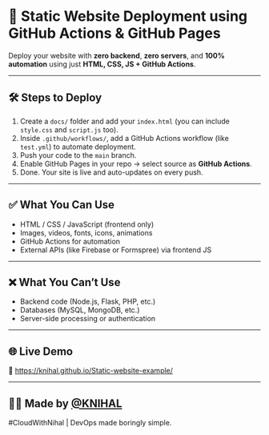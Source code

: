 # 🚀 Static Website Deployment using GitHub Actions & GitHub Pages

Deploy your website with **zero backend**, **zero servers**, and **100% automation** using just **HTML, CSS, JS + GitHub Actions**.

---

## 🛠️ Steps to Deploy

1. Create a `docs/` folder and add your `index.html` (you can include `style.css` and `script.js` too).
2. Inside `.github/workflows/`, add a GitHub Actions workflow (like `test.yml`) to automate deployment.
3. Push your code to the `main` branch.
4. Enable GitHub Pages in your repo → select source as **GitHub Actions**.
5. Done. Your site is live and auto-updates on every push.

---

## ✅ What You Can Use

- HTML / CSS / JavaScript (frontend only)
- Images, videos, fonts, icons, animations
- GitHub Actions for automation
- External APIs (like Firebase or Formspree) via frontend JS

---

## ❌ What You Can’t Use

- Backend code (Node.js, Flask, PHP, etc.)
- Databases (MySQL, MongoDB, etc.)
- Server-side processing or authentication

---

## 🌐 Live Demo

🔗 https://knihal.github.io/Static-website-example/

---

## 🧑‍💻 Made by [@KNIHAL](https://github.com/KNIHAL)  
#CloudWithNihal | DevOps made boringly simple.